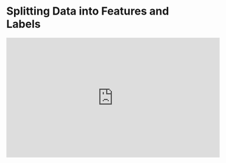 # Splitting Data into Features and Labels

<iframe width="560" height="315" src="https://www.youtube.com/embed/E3h9X_zGrJg" title="YouTube video player" frameborder="0" allow="accelerometer; autoplay; clipboard-write; encrypted-media; gyroscope; picture-in-picture" allowfullscreen></iframe>
